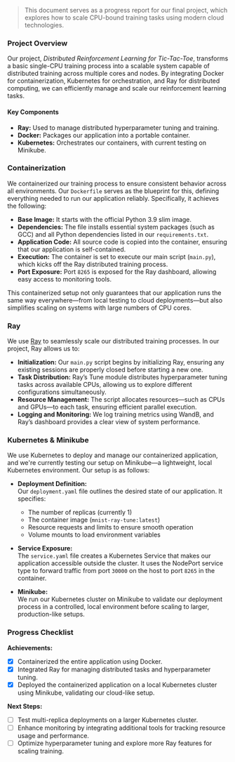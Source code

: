 > This document serves as a progress report for our final project, which explores how to scale CPU-bound training tasks using modern cloud technologies. 

### Project Overview

Our project, *Distributed Reinforcement Learning for Tic-Tac-Toe*, transforms a basic single-CPU training process into a scalable system capable of distributed training across multiple cores and nodes. By integrating Docker for containerization, Kubernetes for orchestration, and Ray for distributed computing, we can efficiently manage and scale our reinforcement learning tasks.

#### Key Components

- **Ray:** Used to manage distributed hyperparameter tuning and training.
- **Docker:** Packages our application into a portable container.
- **Kubernetes:** Orchestrates our containers, with current testing on Minikube.


### Containerization

We containerized our training process to ensure consistent behavior across all environments. Our `Dockerfile` serves as the blueprint for this, defining everything needed to run our application reliably. Specifically, it achieves the following:

- **Base Image:** It starts with the official Python 3.9 slim image.
- **Dependencies:** The file installs essential system packages (such as GCC) and all Python dependencies listed in our `requirements.txt`.
- **Application Code:** All source code is copied into the container, ensuring that our application is self-contained.
- **Execution:** The container is set to execute our main script (`main.py`), which kicks off the Ray distributed training process.
- **Port Exposure:** Port `8265` is exposed for the Ray dashboard, allowing easy access to monitoring tools.

This containerized setup not only guarantees that our application runs the same way everywhere—from local testing to cloud deployments—but also simplifies scaling on systems with large numbers of CPU cores.

### Ray

We use [Ray](https://ray.io/) to seamlessly scale our distributed training processes. In our project, Ray allows us to:

- **Initialization:** Our `main.py` script begins by initializing Ray, ensuring any existing sessions are properly closed before starting a new one.
- **Task Distribution:** Ray’s Tune module distributes hyperparameter tuning tasks across available CPUs, allowing us to explore different configurations simultaneously.
- **Resource Management:** The script allocates resources—such as CPUs and GPUs—to each task, ensuring efficient parallel execution.
- **Logging and Monitoring:** We log training metrics using WandB, and Ray’s dashboard provides a clear view of system performance.



### Kubernetes & Minikube

We use Kubernetes to deploy and manage our containerized application, and we're currently testing our setup on Minikube—a lightweight, local Kubernetes environment. Our setup is as follows:

- **Deployment Definition:**  
  Our `deployment.yaml` file outlines the desired state of our application. It specifies:
  - The number of replicas (currently 1)
  - The container image (`mnist-ray-tune:latest`)
  - Resource requests and limits to ensure smooth operation
  - Volume mounts to load environment variables

- **Service Exposure:**  
  The `service.yaml` file creates a Kubernetes Service that makes our application accessible outside the cluster. It uses the NodePort service type to forward traffic from port `30000` on the host to port `8265` in the container.

- **Minikube:**  
  We run our Kubernetes cluster on Minikube to validate our deployment process in a controlled, local environment before scaling to larger, production-like setups.

### Progress Checklist

**Achievements:**
- [x] Containerized the entire application using Docker.
- [x] Integrated Ray for managing distributed tasks and hyperparameter tuning.
- [x] Deployed the containerized application on a local Kubernetes cluster using Minikube, validating our cloud-like setup.

**Next Steps:**
- [ ] Test multi-replica deployments on a larger Kubernetes cluster.
- [ ] Enhance monitoring by integrating additional tools for tracking resource usage and performance.
- [ ] Optimize hyperparameter tuning and explore more Ray features for scaling training.